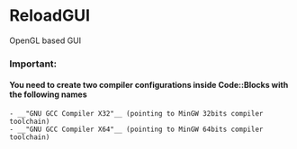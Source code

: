 # ReloadGUI
 OpenGL based GUI

### Important: 
#### You need to create two compiler configurations inside Code::Blocks with the following names
	- __"GNU GCC Compiler X32"__ (pointing to MinGW 32bits compiler toolchain)
	- __"GNU GCC Compiler X64"__ (pointing to MinGW 64bits compiler toolchain)
